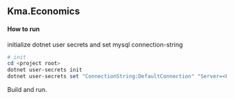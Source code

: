 ## Kma.Economics

#### How to run

initialize dotnet user secrets and set mysql connection-string

```powershell
# init
cd <project root>
dotnet user-secrets init
dotnet user-secrets set "ConnectionString:DefaultConnection" "Server=<URL>;Port=<port>;Database=<db>;Uid=<user>;Pwd=<password>;"
```

Build and run.





